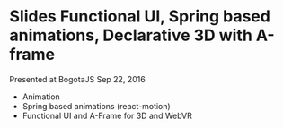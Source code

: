 # Slides Functional UI, Spring based animations, Declarative 3D with A-frame

Presented at BogotaJS
Sep 22, 2016


* Animation
* Spring based animations (react-motion)
* Functional UI and A-Frame for 3D and WebVR
